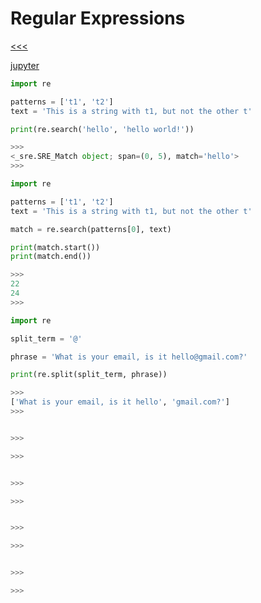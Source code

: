
Regular Expressions
======

[<<<](https://github.com/ttltrk/PRG/blob/master/PY/DOC/OPYM/07_MOD_PACK/MOD_PACK/MOD_PACK.MD)

[jupyter](https://nbviewer.jupyter.org/github/jmportilla/Complete-Python-Bootcamp/blob/master/Regular%20Expressions.ipynb)

```python
import re

patterns = ['t1', 't2']
text = 'This is a string with t1, but not the other t'

print(re.search('hello', 'hello world!'))

>>>
<_sre.SRE_Match object; span=(0, 5), match='hello'>
>>>
```

```python
import re

patterns = ['t1', 't2']
text = 'This is a string with t1, but not the other t'

match = re.search(patterns[0], text)

print(match.start())
print(match.end())

>>>
22
24
>>>
```

```python
import re

split_term = '@'

phrase = 'What is your email, is it hello@gmail.com?'

print(re.split(split_term, phrase))

>>>
['What is your email, is it hello', 'gmail.com?']
>>>
```

```python

>>>

>>>
```

```python

>>>

>>>
```

```python

>>>

>>>
```

```python

>>>

>>>
```
